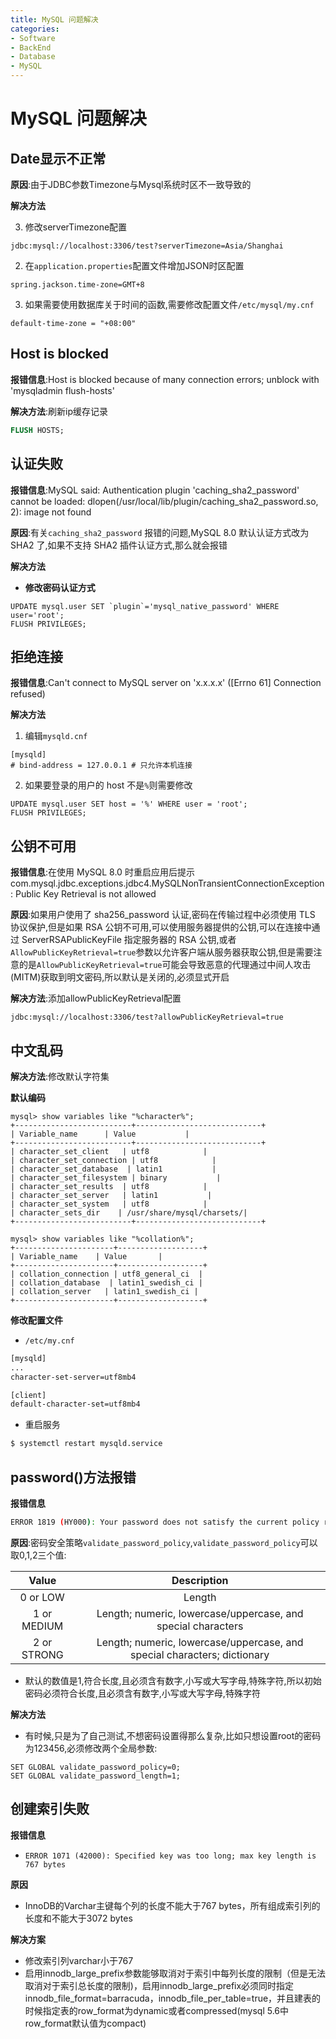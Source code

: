 ```yaml
---
title: MySQL 问题解决
categories:
- Software
- BackEnd
- Database
- MySQL
---
```

# MySQL 问题解决

## Date显示不正常

**原因**:由于JDBC参数Timezone与Mysql系统时区不一致导致的

**解决方法**

3. 修改serverTimezone配置

```
jdbc:mysql://localhost:3306/test?serverTimezone=Asia/Shanghai
```

2. 在`application.properties`配置文件增加JSON时区配置

```properties
spring.jackson.time-zone=GMT+8
```

3. 如果需要使用数据库关于时间的函数,需要修改配置文件`/etc/mysql/my.cnf`

```properties
default-time-zone = "+08:00"
```

## Host is blocked

**报错信息**:Host is blocked because of many connection errors; unblock with 'mysqladmin flush-hosts'

**解决方法**:刷新ip缓存记录

```sql
FLUSH HOSTS;
```

## 认证失败

**报错信息**:MySQL said: Authentication plugin 'caching_sha2_password' cannot be loaded: dlopen(/usr/local/lib/plugin/caching_sha2_password.so, 2): image not found

**原因**:有关`caching_sha2_password` 报错的问题,MySQL 8.0 默认认证方式改为 SHA2 了,如果不支持 SHA2 插件认证方式,那么就会报错

**解决方法**

- **修改密码认证方式**

```mysql
UPDATE mysql.user SET `plugin`='mysql_native_password' WHERE user='root';
FLUSH PRIVILEGES;
```

## 拒绝连接

**报错信息**:Can't connect to MySQL server on 'x.x.x.x' ([Errno 61] Connection refused)

**解决方法**

1. 编辑`mysqld.cnf`

```mysql
[mysqld]
# bind-address = 127.0.0.1 # 只允许本机连接
```

2. 如果要登录的用户的 host 不是`%`则需要修改

```mysql
UPDATE mysql.user SET host = '%' WHERE user = 'root';
FLUSH PRIVILEGES;
```

## 公钥不可用

**报错信息**:在使用 MySQL 8.0 时重启应用后提示 com.mysql.jdbc.exceptions.jdbc4.MySQLNonTransientConnectionException: Public Key Retrieval is not allowed

**原因**:如果用户使用了 sha256_password 认证,密码在传输过程中必须使用 TLS 协议保护,但是如果 RSA 公钥不可用,可以使用服务器提供的公钥,可以在连接中通过 ServerRSAPublicKeyFile 指定服务器的 RSA 公钥,或者`AllowPublicKeyRetrieval=true`参数以允许客户端从服务器获取公钥,但是需要注意的是`AllowPublicKeyRetrieval=true`可能会导致恶意的代理通过中间人攻击(MITM)获取到明文密码,所以默认是关闭的,必须显式开启

**解决方法**:添加allowPublicKeyRetrieval配置

```
jdbc:mysql://localhost:3306/test?allowPublicKeyRetrieval=true
```

## 中文乱码

**解决方法**:修改默认字符集

**默认编码**

```mysql
mysql> show variables like "%character%";
+--------------------------+----------------------------+
| Variable_name      | Value           |
+--------------------------+----------------------------+
| character_set_client   | utf8            |
| character_set_connection | utf8            |
| character_set_database  | latin1           |
| character_set_filesystem | binary           |
| character_set_results  | utf8            |
| character_set_server   | latin1           |
| character_set_system   | utf8            |
| character_sets_dir    | /usr/share/mysql/charsets/|
+--------------------------+----------------------------+

mysql> show variables like "%collation%";
+----------------------+-------------------+
| Variable_name    | Value       |
+----------------------+-------------------+
| collation_connection | utf8_general_ci  |
| collation_database  | latin1_swedish_ci |
| collation_server   | latin1_swedish_ci |
+----------------------+-------------------+
```

**修改配置文件**

- `/etc/my.cnf`

```bash
[mysqld]
...
character-set-server=utf8mb4

[client]
default-character-set=utf8mb4
```

- 重启服务

```bash
$ systemctl restart mysqld.service
```

## password()方法报错

**报错信息**

```bash
ERROR 1819 (HY000): Your password does not satisfy the current policy requirements
```

**原因**:密码安全策略`validate_password_policy`,`validate_password_policy`可以取0,1,2三个值:

|    Value    |                         Description                          |
| :---------: | :----------------------------------------------------------: |
|  0 or LOW   |                            Length                            |
| 1 or MEDIUM | Length; numeric, lowercase/uppercase, and special characters |
| 2 or STRONG | Length; numeric, lowercase/uppercase, and special characters; dictionary |


- 默认的数值是1,符合长度,且必须含有数字,小写或大写字母,特殊字符,所以初始密码必须符合长度,且必须含有数字,小写或大写字母,特殊字符

**解决方法**


- 有时候,只是为了自己测试,不想密码设置得那么复杂,比如只想设置root的密码为123456,必须修改两个全局参数:


```mysql
SET GLOBAL validate_password_policy=0;
SET GLOBAL validate_password_length=1;
```

## 创建索引失败

**报错信息**

- `ERROR 1071 (42000): Specified key was too long; max key length is 767 bytes`

**原因**

- InnoDB的Varchar主键每个列的长度不能大于767 bytes，所有组成索引列的长度和不能大于3072 bytes

**解决方案**

- 修改索引列varchar小于767
- 启用innodb_large_prefix参数能够取消对于索引中每列长度的限制（但是无法取消对于索引总长度的限制)，启用innodb_large_prefix必须同时指定innodb_file_format=barracuda，innodb_file_per_table=true，并且建表的时候指定表的row_format为dynamic或者compressed(mysql 5.6中row_format默认值为compact)